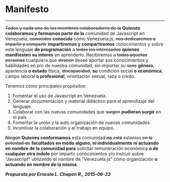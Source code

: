 # Manifesto
---
~~Todos y cada uno de los miembros colaboradores de la~~ **Quienes colaboramos y formamos parte de la** comunidad de Javascript en Venezuela, ~~conocidos~~ **conocida** cómo Venezuela.js, ~~nos dedicaremos a impartir y compartir~~ **impartiremos y compartiremos** conocimientos y sobre este lenguaje **de programación** a ~~todos los interesados~~ **quienes manifiesten su interés** en aprenderlo.
Recibiremos a ~~todas aquellas personas~~ cualquiera que ~~deseen~~ desee aportar sus conocimientos y habilidades en pro de nuestra comunidad, sin importar su ~~sexo~~ **género**, apariencia **o estado** física, ~~discapacidad,~~ **su** condición social **o económica**, campo laboral **o profesional**, orientación sexual, raza o credo.

Tenemos como principales propósitos:
1. Fomentar el uso de Javascript en Venezuela.
2. Generar documentación y material didáctico para el aprendizaje del lenguaje.
3. Colaborar con las nuevas comunidades que ~~surgen~~ **pudieran surgir** en el país.
4. Fomentar la unión y la auto organización de nuevas comunidades.
5. Incentivar la colaboración y el trabajo en equipo..

~~Ningún~~ **Quienes conformamos** esta comunidad **no** ~~está~~ estamos ~~en la potestad de~~ **facultados en modo alguno, ni individualmente ni actuando en nombre de la comunidad para** solicitar remuneración económica **o de cualquier otra índole** por impartir conocimientos y/o instruir sobre "Javascript" utilizando el nombre de "Venezuela.js" cómo organización **o actuando en nombre de la misma**.


***Propuesta por Ernesto L. Chapon R., 2015-06-23***




